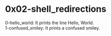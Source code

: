 # 0x02-shell_redirections
0-hello_world: It prints the line Hello, World.  
1-confused_smiley: It prints a confused smiley.  
